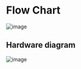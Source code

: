 # Flow Chart

![image](https://user-images.githubusercontent.com/89603034/133593717-069acbd3-89bd-4304-b3c2-d84d2dada096.png)

## Hardware diagram

![image](https://user-images.githubusercontent.com/89603034/133593866-054cc74c-322b-4650-b812-36cd2f517019.png)
